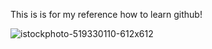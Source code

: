 This is is for my reference how to learn github!

![istockphoto-519330110-612x612](https://user-images.githubusercontent.com/98849090/152673836-5b393587-1445-4364-b0db-3b17b8302b51.jpg)

